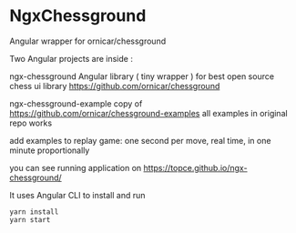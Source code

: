 # NgxChessground

Angular wrapper for ornicar/chessground

Two Angular projects are inside :

ngx-chessground Angular library ( tiny wrapper ) for best open source chess ui library https://github.com/ornicar/chessground

ngx-chessground-example copy of https://github.com/ornicar/chessground-examples
 all examples in original repo works

add examples to replay game:
one second per move,
real time,
in one minute proportionally

you can see running application on
https://topce.github.io/ngx-chessground/


It uses Angular CLI
to install and run

```console
yarn install
yarn start
```